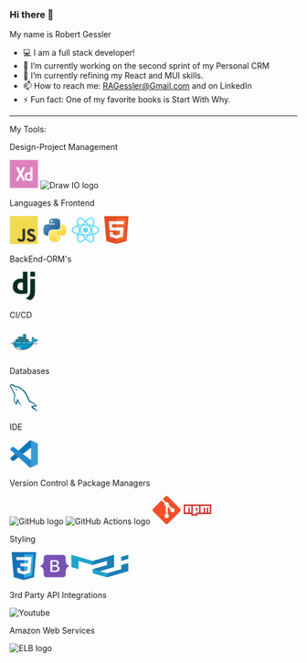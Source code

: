 ### Hi there 👋
My name is Robert Gessler

- 💻 I am a full stack developer!
- 🔭 I’m currently working on the second sprint of my Personal CRM
- 🌱 I’m currently refining my React and MUI skills.
- 📫 How to reach me: RAGessler@Gmail.com and on LinkedIn
- ⚡ Fun fact: One of my favorite books is Start With Why.

---
My Tools:

Design-Project Management

<img src="https://github.com/devicons/devicon/blob/master/icons/xd/xd-plain.svg" alt="XD logo" width="50" height="50" /> <img src="https://dashboard.snapcraft.io/site_media/appmedia/2019/08/android-chrome-512x512.png" alt="Draw IO logo" width="50" height="50" />

Languages & Frontend

<img src="https://github.com/devicons/devicon/blob/master/icons/javascript/javascript-original.svg" alt=" JavaScript logo" width="50" height="50" /> <img src="https://github.com/devicons/devicon/blob/master/icons/python/python-original.svg" alt="Python logo" width="50" height="50" /> <img src="https://github.com/devicons/devicon/blob/master/icons/react/react-original.svg" alt="React logo" width="50" height="50" /> <img src="https://github.com/devicons/devicon/blob/master/icons/html5/html5-original.svg" alt=" HTML5 logo" width="50" height="50" />

BackEnd-ORM's

<img src="https://github.com/devicons/devicon/blob/master/icons/django/django-plain.svg" alt="Django logo" width="50" height="50" />

CI/CD 

<img src="https://github.com/devicons/devicon/blob/master/icons/docker/docker-original.svg" alt="Docker logo" width="50" height="50" />

Databases

<img src="https://github.com/devicons/devicon/blob/master/icons/mysql/mysql-original.svg" alt="MySQL logo" width="50" height="50" />

IDE

<img src="https://github.com/devicons/devicon/blob/master/icons/vscode/vscode-original.svg" alt="VS Code logo" width="50" height="50" />

Version Control & Package Managers

<img src="https://www.pngkey.com/png/full/178-1787243_github-icon-png-github-icon-white-png.png" alt="GitHub logo" width="50" height="50" /> <img src="https://avatars.githubusercontent.com/u/44036562?s=200&v=4" alt="GitHub Actions logo" width="50" height="50"/>  <img src="https://github.com/devicons/devicon/blob/master/icons/git/git-original.svg" alt="Git logo" width="50" height="50" /> <img src="https://github.com/devicons/devicon/blob/master/icons/npm/npm-original-wordmark.svg" alt="NPM logo" width="50" height="50" />

Styling

<img src="https://github.com/devicons/devicon/blob/master/icons/css3/css3-original.svg" alt="CSS logo" width="50" height="50" /> <img src="https://github.com/devicons/devicon/blob/master/icons/bootstrap/bootstrap-plain.svg" alt="Bootstrap logo" width="50" height="50" /> <img src="https://github.com/devicons/devicon/blob/master/icons/materialui/materialui-original.svg" alt="Material UI logo" width="100" height="50" />

3rd Party API Integrations

<img src="https://www.freeiconspng.com/thumbs/youtube-logo-png/youtube-icon-app-logo-png-9.png" alt="Youtube" width="50" height="50" />

Amazon Web Services

 <img src="https://images.edrawsoft.com/images2020/icon/Elastic%20Load%20Balancing.png" alt="ELB logo" width="50" height="50" />
<!-- **RAGessler/ragessler** is a ✨ _special_ ✨ repository because its `README.md` (this file) appears on your GitHub profile. -->
